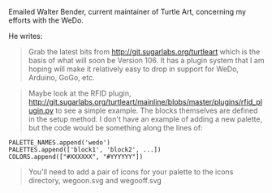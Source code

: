 Emailed Walter Bender, current maintainer of Turtle Art, concerning my efforts with the WeDo. 

He writes:

 > Grab the latest bits from http://git.sugarlabs.org/turtleart which is the basis of what will soon be Version 106. It has a plugin system that I am hoping will make it relatively easy to drop in support for WeDo, Arduino, GoGo, etc.

 > Maybe look at the RFID plugin, http://git.sugarlabs.org/turtleart/mainline/blobs/master/plugins/rfid_plugin.py to see a simple example. The blocks themselves are defined in the setup method. I don't have an example of adding a new palette, but the code would be something along the lines of:

	PALETTE_NAMES.append('wedo')
	PALETTES.append(['block1', 'block2', ...])
	COLORS.append(["#XXXXXX", "#YYYYYY"])

 > You'll need to add a pair of icons for your palette to the icons directory, wegoon.svg and wegooff.svg
